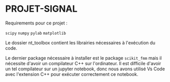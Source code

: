 # PROJET-SIGNAL

Requirements pour ce projet :

``scipy``
``numpy``
``pylab``
``matplotlib``

Le dossier nt_toolbox contient les librairies nécessaires à l'exécution du code. 

Le dernier package nécessaire à installer est le package ``scikit_fmm`` mais il nécessite d'avoir un compilateur C++ sur l'ordinateur. Il est difficile d'avoir un tel compilateur sur un jupyter notebook, donc nous avons utilisé Vs Code avec l'extension C++ pour exécuter correctement ce notebook. 
